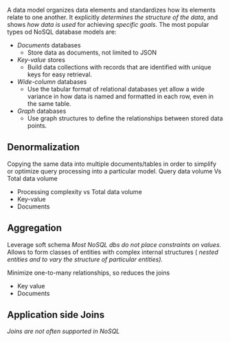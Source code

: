 A data model organizes data elements and standardizes how its elements relate to one another.
It explicitly *determines the structure of the data*, and shows *how data is used* for achieving *specific goals*.
The most popular types od NoSQL database models are:
- *Documents* databases
	- Store data as documents, not limited to JSON
- *Key-value* stores
	- Build data collections with records that are identified with unique keys for easy retrieval.
- *Wide-column* databases
	- Use the tabular format of relational databases yet allow a wide variance in how data is named and formatted in each row, even in the same table.
- *Graph* databases
	- Use graph structures to define the relationships between stored data points.
## Denormalization
Copying the same data into multiple documents/tables in order to simplify or optimize query processing into a particular model.
Query data volume Vs Total data volume
- Processing complexity vs Total data volume
- Key-value
- Documents
## Aggregation
Leverage soft schema
*Most NoSQL dbs do not place constraints on values.* Allows to form classes of entities with complex internal structures ( *nested entities and to vary the structure of particular entities).*

Minimize one-to-many relationships, so reduces the joins
- Key value
- Documents
## Application side Joins
*Joins are not often supported in NoSQL*
